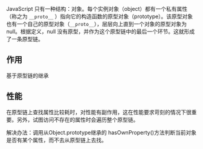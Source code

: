 JavaScript 只有一种结构：对象。每个实例对象（object）都有一个私有属性（称之为 `__proto__` ）指向它的构造函数的原型对象（prototype）。该原型对象也有一个自己的原型对象（`__proto__`），层层向上直到一个对象的原型对象为 null。根据定义，null 没有原型，并作为这个原型链中的最后一个环节。这就形成了一条原型链。

## 作用
基于原型链的继承

## 性能

在原型链上查找属性比较耗时，对性能有副作用，这在性能要求苛刻的情况下很重要。另外，试图访问不存在的属性时会遍历整个原型链。

解决办法：调用从Object.prototype继承的 hasOwnProperty()方法判断当前对象是否有某个属性，而不去从原型链上去找。